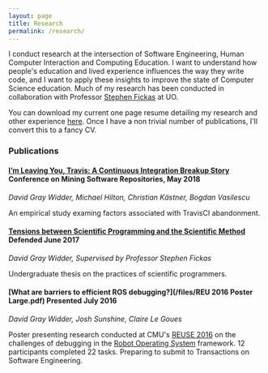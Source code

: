 ```yaml
---
layout: page
title: Research
permalink: /research/
---
```


I conduct research at the intersection of Software Engineering, Human Computer Interaction and Computing Education. I want to understand how people's education and lived experience influences the way they write code, and I want to apply these insights to improve the state of Computer Science education. Much of my research has been conducted in collaboration with Professor [Stephen Fickas](https://www.cs.uoregon.edu/People/Faculty/Stephen_Fickas.php) at UO.

You can download my current one page resume detailing my research and other experience [here](/files/Widder_Resume.pdf). Once I have a non trivial number of publications, I'll convert this to a fancy CV.

### Publications

#### [I’m Leaving You, Travis: A Continuous Integration Breakup Story](https://www.cs.cmu.edu/~ckaestne/pdf/msr18travis.pdf) Conference on Mining Software Repositories, May 2018

*David Gray Widder, Michael Hilton, Christian Kästner, Bogdan Vasilescu*

An empirical study examing factors associated with TravisCI abandonment.


#### [Tensions between Scientific Programming and the Scientific Method](https://scholarsbank.uoregon.edu/xmlui/bitstream/handle/1794/22906/Final_thesis_Widder.pdf?sequence=1) Defended June 2017

*David Gray Widder, Supervised by Professor Stephen Fickas*

Undergraduate thesis on the practices of scientific programmers.


#### [What are barriers to efficient ROS debugging?](/files/REU 2016 Poster Large.pdf) Presented July 2016

*David Gray Widder, Josh Sunshine, Claire Le Goues*

Poster presenting research conducted at CMU's [REUSE 2016](http://www.isri.cmu.edu/education/reu-se/index.html) on the challenges of  debugging in the [Robot Operating System](http://www.ros.org) framework. 12 participants completed 22 tasks. Preparing to submit to Transactions on Software Engineering.
